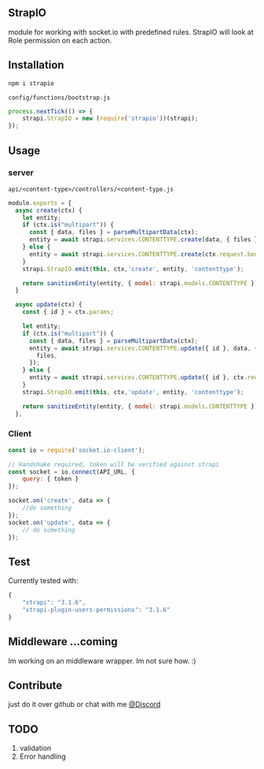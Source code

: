 ## StrapIO

module for working with socket.io with predefined rules. StrapIO will look at Role permission on each action.

## Installation
```bash
npm i strapio
```

`config/functions/bootstrap.js`
```js
process.nextTick(() => {
    strapi.StrapIO = new (require('strapio'))(strapi);
});
```

## Usage

### server
`api/<content-type>/controllers/<content-type.js`
```js
module.exports = {
  async create(ctx) {
    let entity;
    if (ctx.is("multipart")) {
      const { data, files } = parseMultipartData(ctx);
      entity = await strapi.services.CONTENTTYPE.create(data, { files });
    } else {
      entity = await strapi.services.CONTENTTYPE.create(ctx.request.body);
    }
    strapi.StrapIO.emit(this, ctx,'create', entity, 'contenttype');

    return sanitizeEntity(entity, { model: strapi.models.CONTENTTYPE });
  }

  async update(ctx) {
    const { id } = ctx.params;

    let entity;
    if (ctx.is("multipart")) {
      const { data, files } = parseMultipartData(ctx);
      entity = await strapi.services.CONTENTTYPE.update({ id }, data, {
        files,
      });
    } else {
      entity = await strapi.services.CONTENTTYPE.update({ id }, ctx.request.body);
    }
    strapi.StrapIO.emit(this, ctx,'update', entity, 'contenttype');

    return sanitizeEntity(entity, { model: strapi.models.CONTENTTYPE });
  },
```
### Client

```js
const io = require('socket.io-client');

// Handshake required, token will be verified against strapi
const socket = io.connect(API_URL, {
    query: { token }
});

socket.on('create', data => {
    //do something
});
socket.on('update', data => {
    // do something
});
```

## Test
Currently tested with:
```js
{
    "strapi": "3.1.6",
    "strapi-plugin-users-permissions": "3.1.6"
}
```

## Middleware ...coming

Im working on an middleware wrapper. Im not sure how. :)

## Contribute
just do it over github or chat with me [@Discord](https://discord.gg/8gCdxzs)

## TODO
1. validation
2. Error handling
